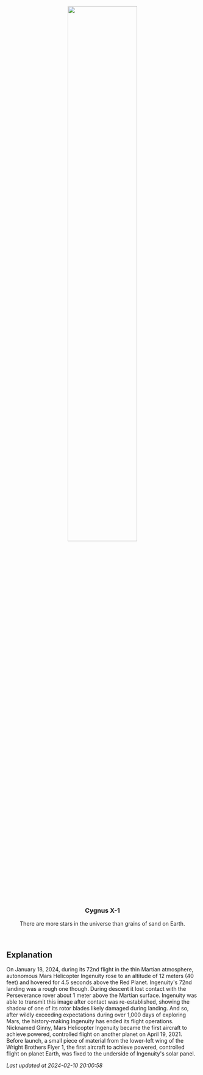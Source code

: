 <p align='center'>
    <img src='https://apod.nasa.gov/apod/image/2402/PIA26243-1024.jpg' width='60%' />
    <h3 align="center">Cygnus X-1</h3>
    <p align="center">There are more stars in the universe than grains of sand on Earth.</p>
</p>
<br/>

Explanation
--
On January 18, 2024, during its 72nd flight in the thin Martian atmosphere, autonomous Mars Helicopter Ingenuity rose to an altitude of 12 meters (40 feet) and hovered for 4.5 seconds above the Red Planet.  Ingenuity's 72nd landing was a rough one though. During descent it lost contact with the Perseverance rover about 1 meter above the Martian surface. Ingenuity was able to transmit this image after contact was re-established, showing the shadow of one of its rotor blades likely damaged during landing. And so, after wildly exceeding expectations during over 1,000 days of exploring Mars, the history-making Ingenuity has ended its flight operations. Nicknamed Ginny, Mars Helicopter Ingenuity became the first aircraft to achieve powered, controlled flight on another planet on April 19, 2021. Before launch, a small piece of material from the lower-left wing of the Wright Brothers Flyer 1, the first aircraft to achieve powered, controlled flight on planet Earth, was fixed to the underside of Ingenuity's solar panel.


*Last updated at 2024-02-10 20:00:58*

